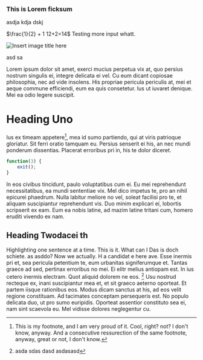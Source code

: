 ### This is Lorem ficksum

asdja kdja dskj

$\frac{1}{2} + 1 12+2=14$ Testing more input whatt.

[](http://www.wolfvollprecht.de/)
[](http://google.com)

![Insert image title here](/home/wolf/Pictures/IMG_20130901_152337.jpg)

asd sa

Lorem ipsum dolor sit amet, exerci mucius perpetua vix at, quo persius nostrum singulis ei, integre delicata ei vel. Cu eum dicant copiosae philosophia, nec ad vide insolens. His propriae pericula periculis at, mei et aeque commune efficiendi, eum ea quis consetetur. Ius ut iuvaret denique. Mei ea odio legere suscipit.

# Heading Uno

Ius ex timeam appetere[^1], mea id sumo partiendo, qui at viris patrioque gloriatur. Sit ferri oratio tamquam eu. Persius senserit ei his, an nec mundi ponderum dissentias. Placerat erroribus pri in, his te dolor diceret.

```javascript
function(3) {
	exit();
}
```

In eos civibus tincidunt, paulo voluptatibus cum ei. Eu mei reprehendunt necessitatibus, ea mundi sententiae vix. Mel dico impetus te, pro an nihil epicurei phaedrum. Nulla labitur meliore no vel, soleat facilisi pro te, et aliquam suscipiantur reprehendunt vis. Duo minim explicari ei, lobortis scripserit ex eam. Eum ea nobis latine, ad mazim latine tritani cum, homero eruditi vivendo ex nam.

## Heading Twodacei th

Highlighting one sentence at a time. This is it. What can
I Das is doch schiete. as asddo? Now we actually. H a candidat e here ave.
Esse inermis pri et, sea pericula petentium te, eum urbanitas signiferumque et. Tantas graece ad sed, pertinax erroribus no mei. Ei elitr melius antiopam est. In ius cetero inermis electram. Quot aliquid dolorem ne eos.
[^2]
Usu nostrud recteque ex, inani suscipiantur mea et, et sit graeco aeterno oporteat. Et partem iisque rationibus eos. Modus dicam sanctus at his, ad eos velit regione constituam. Ad tacimates conceptam persequeris est. No populo delicata duo, ut pro sumo euripidis. Oporteat assentior constituto sea ei, nam sint scaevola eu. Mel vidisse dolores neglegentur cu.

[^1]: This is my footnote, and I am very proud of it. Cool, right? not? I don't know, anyway.
	And a consecutive ressurection of the same footnote, anyway, great or not, I don't know.

[^2]: asda sdas dasd asdasasd